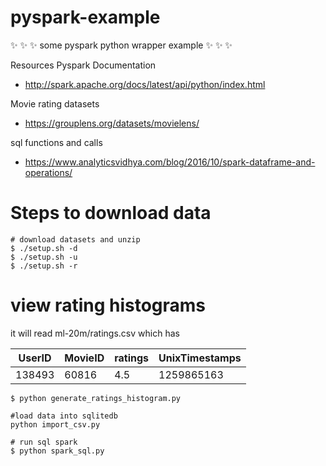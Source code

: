 # pyspark-example
:sparkles: :sparkles: :sparkles: some pyspark python wrapper example :sparkles: :sparkles: :sparkles:


Resources
Pyspark Documentation
- http://spark.apache.org/docs/latest/api/python/index.html

Movie rating datasets
- https://grouplens.org/datasets/movielens/

sql functions and calls
- https://www.analyticsvidhya.com/blog/2016/10/spark-dataframe-and-operations/


Steps to download data
======================

```
# download datasets and unzip
$ ./setup.sh -d
$ ./setup.sh -u
$ ./setup.sh -r
```

view rating histograms
====

it will read ml-20m/ratings.csv which has 


| UserID | MovieID | ratings | UnixTimestamps |
| ------ | ------- | ------- | -------------- |
| 138493 | 60816   | 4.5     | 1259865163     |



```
$ python generate_ratings_histogram.py

#load data into sqlitedb
python import_csv.py

# run sql spark
$ python spark_sql.py
```



